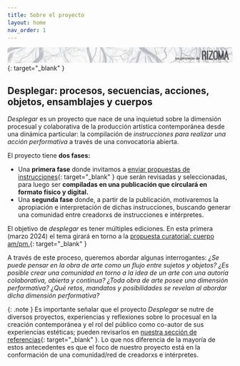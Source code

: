 ```yaml
---
title: Sobre el proyecto
layout: home
nav_order: 1
---
```


[![](/rizoma2.png)](https://rizoma.pe/){: target="_blank" }

## **Desplegar: procesos, secuencias, acciones, objetos, ensamblajes y cuerpos** 

_Desplegar_ es un proyecto que nace de una inquietud sobre la dimensión procesual y colaborativa de la producción artística contemporánea desde una dinámica particular: la compilación de _instrucciones para realizar una acción performativa_ a través de una convocatoria abierta.

El proyecto tiene **dos fases:**

- Una **primera fase** donde invitamos a [enviar propuestas de instrucciones](https://desplegar.info/instrucciones.html){: target="_blank" } que serán revisadas y seleccionadas, para luego ser **compiladas en una publicación que circulará en formato físico y digital.**
- Una **segunda fase** donde, a partir de la publicación, motivaremos la apropiación e interpretación de dichas instrucciones, buscando generar una comunidad entre creadorxs de instrucciones e intérpretes.

El objetivo de _desplegar_ es tener múltiples ediciones. En esta primera (marzo 2024) el tema girará en torno a la [propuesta curatorial: cuerpo am/pm.](https://desplegar.info/curatorial.html){: target="_blank" }

A través de este proceso, queremos abordar algunas interrogantes: _¿Se puede pensar en la obra de arte como un flujo entre sujetos y objetos? ¿Es posible crear una comunidad en torno a la idea de un arte con una autoría colaborativa, abierta y continua? ¿Toda obra de arte posee una dimensión performativa? ¿Qué retos, mandatos y posibilidades se revelan al abordar dicha dimensión performativa?_
<br />

{: .note }
Es importante señalar que el proyecto _Desplegar_ se nutre de diversos proyectos, experiencias y reflexiones sobre lo procesual en la creación contemporánea y el rol del público como co-autor de sus experiencias estéticas; pueden revisarlos en [nuestra sección de referencias](https://desplegar.info/referencias.html){: target="_blank" }. Lo que nos diferencia de la mayoría de estos antecedentes es que el foco de nuestro proyecto está en la conformación de una comunidad/red de creadorxs e intérpretes.


<!-- Google tag (gtag.js) -->
<script async src="https://www.googletagmanager.com/gtag/js?id=G-G12W09S1N3"></script>
<script>
  window.dataLayer = window.dataLayer || [];
  function gtag(){dataLayer.push(arguments);}
  gtag('js', new Date());

  gtag('config', 'G-G12W09S1N3');
</script>
